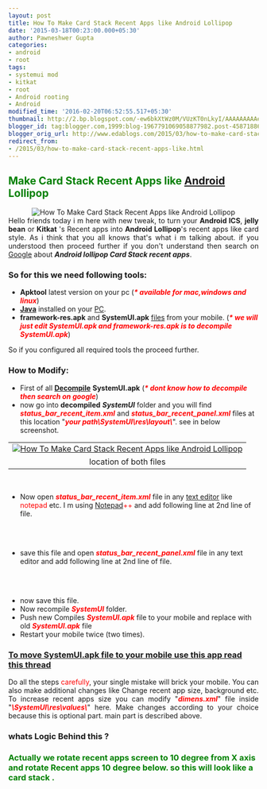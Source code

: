 ```yaml
---
layout: post
title: How To Make Card Stack Recent Apps like Android Lollipop
date: '2015-03-18T00:23:00.000+05:30'
author: Pawneshwer Gupta
categories:
- android
- root
tags:
- systemui mod
- kitkat
- root
- Android rooting
- Android
modified_time: '2016-02-20T06:52:55.517+05:30'
thumbnail: http://2.bp.blogspot.com/-ew6bkXtWz0M/VUzKT0nLkyI/AAAAAAAAAeo/4qU4vzPMYaw/s72-c/603877_794189133969539_6003365292013581738_n-300x200.jpg
blogger_id: tag:blogger.com,1999:blog-1967791069058877982.post-4587188626282580416
blogger_orig_url: http://www.edablogs.com/2015/03/how-to-make-card-stack-recent-apps-like.html
redirect_from:
- /2015/03/how-to-make-card-stack-recent-apps-like.html
---
```


<div dir="ltr" style="text-align: left;" trbidi="on"><h2><span style="color: green;">Make Card Stack Recent Apps like <a class="zem_slink" href="http://en.wikipedia.org/wiki/Android_%28operating_system%29" rel="wikipedia" target="_blank" title="Android (operating system)">Android</a> Lollipop</span></h2><div class="separator" style="clear: both; text-align: center;"><img alt="How To Make Card Stack Recent Apps like Android Lollipop" border="0" src="http://2.bp.blogspot.com/-ew6bkXtWz0M/VUzKT0nLkyI/AAAAAAAAAeo/4qU4vzPMYaw/s1600/603877_794189133969539_6003365292013581738_n-300x200.jpg" title="How To Make Card Stack Recent Apps like Android Lollipop" /></div><div style="text-align: justify;">Hello friends today i m here with new tweak, to turn your <b>Android ICS</b>, <b>jelly bean</b> or <b>Kitkat</b> 's Recent apps into <b>Android Lollipop</b>'s recent apps like card style. As i think that you all knows that's what i m talking about. if you understood then proceed further if you don't understand then search on <a class="zem_slink" href="http://www.google.com/" rel="homepage" target="_blank" title="Google">Google</a> about <i><b>Android lollipop Card Stack recent apps</b></i>.</div><h3><div class="alert alert-info" role="alert">So for this we need following tools:</div></h3><ul><li><b>Apktool</b> latest version on your pc (<span style="color: red;"><i><b>* available for mac,windows and linux</b></i></span>)</li><li><b><a class="zem_slink" href="http://www.oracle.com/technetwork/java/" rel="homepage" target="_blank" title="Java (programming language)">Java</a></b> installed on your <a class="zem_slink" href="http://en.wikipedia.org/wiki/Personal_computer" rel="wikipedia" target="_blank" title="Personal computer">PC</a>.</li><li><b>framework-res.apk</b> and <b>SystemUI.apk</b> <a class="zem_slink" href="http://en.wikipedia.org/wiki/Computer_file" rel="wikipedia" target="_blank" title="Computer file">files</a> from your mobile. (<i><b><span style="color: red;">* we will just edit SystemUI.apk and framework-res.apk is to decompile SystemUI.apk</span></b></i>)</li></ul>So if you configured all required tools the proceed further.<br /><h3><div class="alert alert-question" role="alert">How to Modify:</div></h3><ul><li>First of all <b><a class="zem_slink" href="http://en.wikipedia.org/wiki/Decompiler" rel="wikipedia" target="_blank" title="Decompiler">Decompile</a></b> <b>SystemUI.apk</b> (<i><b><span style="color: red;">* dont know how to decompile then search on google</span></b></i>)</li><li>now go into <b>decompiled</b> <i><b>SystemUI</b></i> folder and you will find <span style="color: red;"><i><b>status_bar_recent_item.xml</b></i></span> and <span style="color: red;"><i><b>status_bar_recent_panel.xml</b></i></span> files at this location "<i><b><span style="color: red;">your path\SystemUI\res\layout\</span></b></i>". see in below screenshot.</li></ul><table align="center" cellpadding="0" cellspacing="0" class="tr-caption-container" style="margin-left: auto; margin-right: auto; text-align: center;"><tbody><tr><td style="text-align: center;"><a target="_blank" href="http://3.bp.blogspot.com/-FIqKQ7xZaYk/VUzLDxqPshI/AAAAAAAAAew/RLQnSFBrvec/s1600/Screenshot-88.png" imageanchor="1" style="margin-left: auto; margin-right: auto;"><img alt="How To Make Card Stack Recent Apps like Android Lollipop" border="0" class="lazy" data-src="http://4.bp.blogspot.com/-rGihd-NMCdM/VUzNjamCvHI/AAAAAAAAAfM/CGdkXQ9UggI/s1600/Screenshot-88-300x200.png" title="How To Make Card Stack Recent Apps like Android Lollipop" /></a></td></tr><tr><td class="tr-caption" style="text-align: center;">location of both files</td></tr></tbody></table><br /><ul></ul><ul><li>Now open <span style="color: red;"><i><b>status_bar_recent_item.xml</b></i></span> file in any <a class="zem_slink" href="http://en.wikipedia.org/wiki/Text_editor" rel="wikipedia" target="_blank" title="Text editor">text editor</a> like <span style="color: red;">notepad</span> etc. I m using <span style="color: red;"><a class="zem_slink" href="http://en.wikipedia.org/wiki/Notepad_%28software%29" rel="wikipedia" target="_blank" title="Notepad (software)">Notepad</a>++</span> and add following line at 2nd line of file.</li></ul><br /><article id="default-usage"><div class="to-lock" style="display: none;"><div style="text-align: center;"><span style="color: blue; font-size: 24pt;">android:rotationX="-10.0"</span></div><div class="alert alert-success" role="alert"><i><b>look at screenshot.</b></i></div><br /><br /><table align="center" cellpadding="0" cellspacing="0" class="tr-caption-container" style="margin-left: auto; margin-right: auto; text-align: center;"><tbody><tr><td style="text-align: center;"><a target="_blank" href="http://3.bp.blogspot.com/-smC951wlqOA/VUzLOhMRkZI/AAAAAAAAAe4/r9sLH6ccgX0/s1600/Screenshot-89.png" imageanchor="1" style="margin-left: auto; margin-right: auto;"><img alt="How To Make Card Stack Recent Apps like Android Lollipop" border="0" class="lazy" data-src="http://4.bp.blogspot.com/-GRUnyYdpr_E/VUzNjike_GI/AAAAAAAAAfc/soZjXQFL-n4/s1600/Screenshot-89-300x200.png"/></a></td></tr><tr><td class="tr-caption" style="text-align: center;">paste this line here</td></tr></tbody></table></div></article><br /><ul><li>save this file and open <span style="color: red;"><i><b>status_bar_recent_panel.xml</b></i></span> file in any text editor and add following line at 2nd line of file.</li></ul><br /><article id="default-usage"><div class="to-lock" style="display: none;"><div style="text-align: center;"><span style="color: blue; font-size: 24pt;">android:rotationX="10.0"</span></div><br /><span style="color: red;"><i><b>look at screenshot</b></i></span><br /><br /><table align="center" cellpadding="0" cellspacing="0" class="tr-caption-container" style="margin-left: auto; margin-right: auto; text-align: center;"><tbody><tr><td style="text-align: center;"><a target="_blank" href="http://4.bp.blogspot.com/-nJmNmbWe-N0/VUzLQAZhImI/AAAAAAAAAe8/EYYgofmOgjE/s1600/Screenshot-91.png" imageanchor="1" style="margin-left: auto; margin-right: auto;"><img alt="How To Make Card Stack Recent Apps like Android Lollipop" border="0" class="lazy" data-src="http://2.bp.blogspot.com/-cb-KEac1xPo/VUzNj013kTI/AAAAAAAAAfQ/Ury521ZxlfI/s1600/Screenshot-91-300x200.png" /></a></td></tr><tr><td class="tr-caption" style="text-align: center;">paste this line here</td></tr></tbody></table></div></article><br /><ul><li>now save this file.</li><li>Now recompile <span style="color: red;"><i><b>SystemUI</b></i></span> folder.</li><li>Push new Compiles <span style="color: red;"><i><b>SystemUI.apk</b></i></span> file to your mobile and replace with old <span style="color: red;"><i><b>SystemUI.apk</b></i></span> file</li><li>Restart your mobile twice (two times).</li></ul><h3><a href="http://www.xdablogs.com/2015/03/replace-system-files-without-getting.html" target="_blank" title="Replace System files without getting force close">To move SystemUI.apk file to your mobile use this app read this thread</a></h3><div style="text-align: justify;">Do all the steps <span style="color: red;">carefully</span>, your single mistake will brick your mobile. You can also make additional changes like Change recent app size, background etc. To increase recent apps size you can modify "<span style="color: red;"><i><b>dimens.xml</b></i></span>" file inside "<span style="color: red;"><i><b>\SystemUI\res\values\</b></i></span>" here. Make changes according to your choice because this is optional part. main part is described above.</div><h3><div class="alert alert-question" role="alert">whats Logic Behind this ?</div></h3><h3><span style="color: green;">Actually we rotate recent apps screen to 10 degree from X axis and rotate Recent apps 10 degree below. so this will look like a card stack .</span></h3></div>